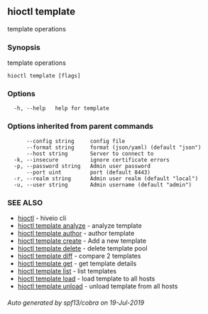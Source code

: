 ## hioctl template

template operations

### Synopsis

template operations

```
hioctl template [flags]
```

### Options

```
  -h, --help   help for template
```

### Options inherited from parent commands

```
      --config string     config file
      --format string     format (json/yaml) (default "json")
      --host string       Server to connect to
  -k, --insecure          ignore certificate errors
  -p, --password string   Admin user password
      --port uint         port (default 8443)
  -r, --realm string      Admin user realm (default "local")
  -u, --user string       Admin username (default "admin")
```

### SEE ALSO

* [hioctl](hioctl.md)	 - hiveio cli
* [hioctl template analyze](hioctl_template_analyze.md)	 - analyze template
* [hioctl template author](hioctl_template_author.md)	 - author template
* [hioctl template create](hioctl_template_create.md)	 - Add a new template
* [hioctl template delete](hioctl_template_delete.md)	 - delete template pool
* [hioctl template diff](hioctl_template_diff.md)	 - compare 2 templates
* [hioctl template get](hioctl_template_get.md)	 - get template details
* [hioctl template list](hioctl_template_list.md)	 - list templates
* [hioctl template load](hioctl_template_load.md)	 - load template to all hosts
* [hioctl template unload](hioctl_template_unload.md)	 - unload template from all hosts

###### Auto generated by spf13/cobra on 19-Jul-2019

